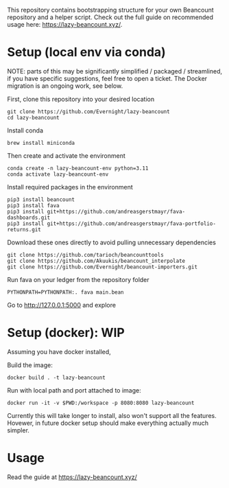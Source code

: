 This repository contains bootstrapping structure for your own Beancount repository and a helper script.
Check out the full guide on recommended usage here: https://lazy-beancount.xyz/.

# Setup (local env via conda)

NOTE: parts of this may be significantly simplified / packaged / streamlined, if you have specific suggestions, feel free to open a ticket. The Docker migration is an ongoing work, see below.

First, clone this repository into your desired location

    git clone https://github.com/Evernight/lazy-beancount
    cd lazy-beancount

Install conda

    brew install miniconda

Then create and activate the environment

    conda create -n lazy-beancount-env python=3.11
    conda activate lazy-beancount-env

Install required packages in the environment

    pip3 install beancount
    pip3 install fava
    pip3 install git+https://github.com/andreasgerstmayr/fava-dashboards.git
    pip3 install git+https://github.com/andreasgerstmayr/fava-portfolio-returns.git

Download these ones directly to avoid pulling unnecessary dependencies

    git clone https://github.com/tarioch/beancounttools
    git clone https://github.com/Akuukis/beancount_interpolate
    git clone https://github.com/Evernight/beancount-importers.git

Run fava on your ledger from the repository folder

    PYTHONPATH=PYTHONPATH:. fava main.bean

Go to http://127.0.0.1:5000 and explore

# Setup (docker): WIP

Assuming you have docker installed, 

Build the image:

    docker build . -t lazy-beancount

Run with local path and port attached to image:

    docker run -it -v $PWD:/workspace -p 8080:8080 lazy-beancount

Currently this will take longer to install, also won't support all the features. Hovewer, in future docker setup should make everything actually much simpler.

# Usage
Read the guide at https://lazy-beancount.xyz/